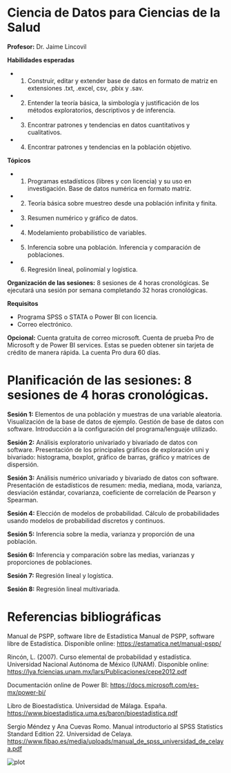 # Ciencia de Datos para Ciencias de la Salud

**Profesor:** Dr. Jaime Lincovil

**Habilidades esperadas**

- 1. Construir, editar y extender base de datos en formato de matriz en extensiones .txt, .excel, csv, .pbix y .sav.
- 2. Entender la teoría básica, la simbología y justificación de los métodos exploratorios, descriptivos y de inferencia. 
- 3. Encontrar patrones y tendencias en datos cuantitativos y cualitativos. 
- 4. Encontrar patrones y tendencias en la población objetivo.

**Tópicos**

- 1. Programas estadísticos (libres y con licencia) y su uso en investigación. Base de datos numérica en formato matriz.
- 2. Teoría básica sobre muestreo desde una población infinita y finita.
- 3. Resumen numérico y gráfico de datos.
- 4. Modelamiento probabilístico de variables.
- 5. Inferencia sobre una población. Inferencia y comparación de poblaciones.
- 6. Regresión lineal, polinomial y logística.

**Organización de las sesiones:** 8 sesiones de 4 horas cronológicas. Se ejecutará una sesión por semana completando 32 horas cronológicas.

**Requisitos**

- Programa SPSS o STATA o Power BI con licencia.
- Correo electrónico.

**Opcional:** Cuenta gratuita de correo microsoft. Cuenta de prueba Pro de Microsoft y de Power BI services. Estas se pueden obtener sin tarjeta de crédito de manera rápida. La cuenta Pro dura 60 días.

# Planificación de las sesiones: 8 sesiones de 4 horas cronológicas.


**Sesión 1:** Elementos de una población y muestras de una variable aleatoria.  Visualización de la base de datos de ejemplo. Gestión de base de datos con software. Introducción a la configuración del programa/lenguaje utilizado.

**Sesión 2:** Análisis exploratorio univariado y bivariado de datos con software. Presentación de los principales gráficos de exploración uni y bivariado: histograma, boxplot, gráfico de barras, gráfico y matrices de dispersión. 

**Sesión 3:** Análisis numérico univariado y bivariado de datos con software. Presentación de estadísticos de resumen: media, mediana, moda, varianza, desviación estándar, covarianza, coeficiente de correlación de Pearson y Spearman. 

**Sesión 4:** Elección de modelos de probabilidad. Cálculo de probabilidades usando modelos de probabilidad discretos y continuos.

**Sesión 5:**  Inferencia sobre la media, varianza y proporción de una población.

**Sesión 6:**  Inferencia y comparación sobre las medias, varianzas y proporciones de poblaciones.

**Sesión 7:** Regresión lineal y logística.

**Sesión 8:** Regresión lineal multivariada.

# Referencias bibliográficas

Manual de PSPP, software libre de Estadística Manual de PSPP, software libre de Estadística. Disponible online: https://estamatica.net/manual-pspp/

Rincón, L. (2007). Curso elemental de probabilidad y estadística. Universidad Nacional Autónoma de México (UNAM). Disponible online: https://lya.fciencias.unam.mx/lars/Publicaciones/cepe2012.pdf

Documentación online de Power BI: https://docs.microsoft.com/es-mx/power-bi/

Libro de Bioestadística. Universidad de Málaga. España. https://www.bioestadistica.uma.es/baron/bioestadistica.pdf

Sergio Méndez y Ana Cuevas Romo. Manual introductorio al SPSS Statistics Standard Edition 22. Universidad de Celaya.
https://www.fibao.es/media/uploads/manual_de_spss_universidad_de_celaya.pdf

![plot](https://github.com/jelincovil/logos_images/blob/c255a11e1ccdacc26f22075bdcb498d72478043b/salud_deporte.jpg)
